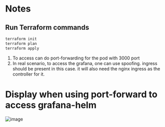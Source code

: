 # Notes

## Run Terraform commands

```bash
terraform init
terraform plan
terraform apply 
```

1. To access can do port-forwarding for the pod with 3000 port
2. In real scenario, to access the grafana, one can use spoofing. ingress should be present in this case. it will also need the nginx ingress as the controller for it.

# Display when using port-forward to access grafana-helm
![image](https://github.com/raphrc/grafana-helm-tf/assets/77657474/82e95d54-c3a1-468c-b8ce-0ff08f9d59b4)


